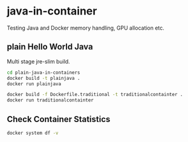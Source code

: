 # java-in-container
Testing Java and Docker memory handling, GPU allocation etc.

## plain Hello World Java

Multi stage jre-slim build.

```bash
cd plain-java-in-containers
docker build -t plainjava .
docker run plainjava
```

```bash
docker build -f Dockerfile.traditional -t traditionalcontainter .
docker run traditionalcontainter
```


## Check Container Statistics

```bash
docker system df -v
```
